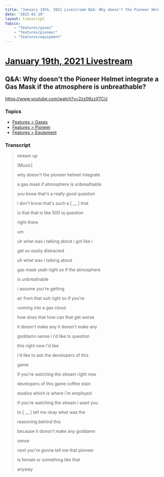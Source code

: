 ```yaml
---
title: "January 19th, 2021 Livestream Q&A: Why doesn't the Pioneer Helmet integrate a Gas Mask if the atmosphere is unbreathable?"
date: "2021-01-19"
layout: transcript
topics:
    - "features/gases"
    - "features/pioneer"
    - "features/equipment"
---
```

# [January 19th, 2021 Livestream](../2021-01-19.md)
## Q&A: Why doesn't the Pioneer Helmet integrate a Gas Mask if the atmosphere is unbreathable?
https://www.youtube.com/watch?v=2zz08zzXTCU

### Topics
* [Features > Gases](../topics/features/gases.md)
* [Features > Pioneer](../topics/features/pioneer.md)
* [Features > Equipment](../topics/features/equipment.md)

### Transcript

> stream up
>
> [Music]
>
> why doesn't the pioneer helmet integrate
>
> a gas mask if atmosphere is unbreathable
>
> you know that's a really good question
>
> i don't know that's such a [ __ ] that
>
> is that that is like 500 iq question
>
> right there
>
> um
>
> uh what was i talking about i got like i
>
> get so easily distracted
>
> uh what was i talking about
>
> gas mask yeah right so if the atmosphere
>
> is unbreathable
>
> i assume you're getting
>
> air from that suit right so if you're
>
> running into a gas cloud
>
> how does that how can that get worse
>
> it doesn't make any it doesn't make any
>
> goddamn sense i i'd like to question
>
> this right now i'd like
>
> i'd like to ask the developers of this
>
> game
>
> if you're watching the stream right now
>
> developers of this game coffee stain
>
> studios which is where i'm employed
>
> if you're watching the stream i want you
>
> to [ __ ] tell me okay what was the
>
> reasoning behind this
>
> because it doesn't make any goddamn
>
> sense
>
> next you're gonna tell me that pioneer
>
> is female or something like that
>
> anyway
